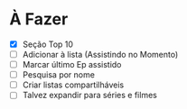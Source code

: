 # À Fazer

- [x] Seção Top 10
- [ ] Adicionar à lista (Assistindo no Momento)
- [ ] Marcar último Ep assistido
- [ ] Pesquisa por nome
- [ ] Criar listas compartilháveis
- [ ] Talvez expandir para séries e filmes
